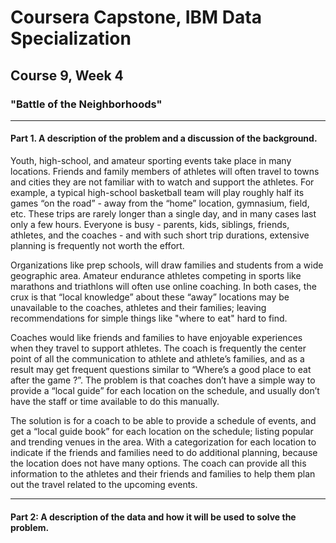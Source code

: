 # Coursera Capstone, IBM Data Specialization
## Course 9, Week 4
### "Battle of the Neighborhoods"

***  

#### Part 1.	A description of the problem and a discussion of the background.


Youth, high-school, and amateur sporting events take place in many locations.    Friends and family members of athletes will often travel to towns and cities they are not familiar with to watch and support the athletes. For example, a typical high-school basketball team will play roughly half its games “on the road” - away from the “home” location, gymnasium, field, etc.  These trips are rarely longer than a single day, and in many cases last only a few hours.  Everyone is busy - parents,  kids, siblings, friends, athletes, and the coaches - and with such short trip durations, extensive planning is frequently not worth the effort.   

Organizations like prep schools, will draw families and students from a wide geographic area. Amateur endurance athletes competing in sports like marathons and triathlons will often use online coaching.  In both cases, the crux is that “local knowledge” about these “away” locations may be unavailable to the coaches, athletes and their families; leaving recommendations for simple things like "where to eat" hard to find.  

Coaches would like friends and families to have enjoyable experiences when they travel to support athletes. The coach is frequently the center point of all the communication to athlete and athlete’s families, and as a result may get frequent questions similar to  “Where’s a good place to eat after the game ?”.
The problem is that coaches don’t have a simple way to provide a “local guide” for each location on the schedule, and usually don’t have the staff or time available to do this manually.   

The solution is for a coach to be able to provide a schedule of events, and get a “local guide book” for each location on the schedule; listing popular and trending venues in the area.  With a categorization  for each location to indicate if the friends and families need to do additional planning, because the location does not have many options.  The coach can provide all this information to the athletes and their friends and families to help them plan out the travel related to the upcoming events. 

***  

#### Part 2: A description of the data and how it will be used to solve the problem.

